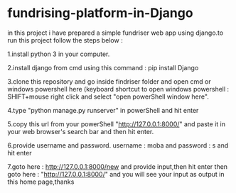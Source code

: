 # fundrising-platform-in-Django
in this project i have prepared a simple fundriser web app using django.to run this project follow the steps below :

1.install python 3 in your computer.

2.install django from cmd using this command : pip install Django

3.clone this repository and go inside findriser folder and open cmd or windows powershell here (keyboard shortcut to open windows powershell : SHIFT+mouse right click and select "open powerShell window here".

4.type "python manage.py runserver" in powerShell and hit enter

5.copy this url from your powerShell "http://127.0.0.1:8000/" and paste it in your web browser's search bar and then hit enter.

6.provide username and password. username : moba and password : s and hit enter

7.goto here : http://127.0.0.1:8000/new and provide input,then hit enter then goto here : "http://127.0.0.1:8000/" and you will see your input as output in this home page,thanks
